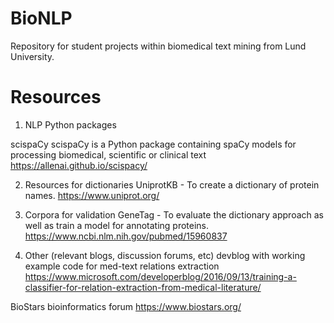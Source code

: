 # BioNLP

Repository for student projects within biomedical text mining from Lund University.

# Resources

1. NLP Python packages

scispaCy
scispaCy is a Python package containing spaCy models for processing biomedical, scientific or clinical text
https://allenai.github.io/scispacy/


2. Resources for dictionaries
UniprotKB - To create a dictionary of protein names.
https://www.uniprot.org/


3. Corpora for validation
GeneTag - To evaluate the dictionary approach as well as train a model for annotating proteins.
https://www.ncbi.nlm.nih.gov/pubmed/15960837


4. Other (relevant blogs, discussion forums, etc)
devblog with working example code for med-text relations extraction
https://www.microsoft.com/developerblog/2016/09/13/training-a-classifier-for-relation-extraction-from-medical-literature/

BioStars bioinformatics forum
https://www.biostars.org/
